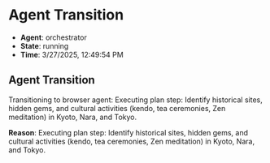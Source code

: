 # Agent Transition

- **Agent**: orchestrator
- **State**: running
- **Time**: 3/27/2025, 12:49:54 PM

## Agent Transition

Transitioning to browser agent: Executing plan step: Identify historical sites, hidden gems, and cultural activities (kendo, tea ceremonies, Zen meditation) in Kyoto, Nara, and Tokyo.

**Reason**: Executing plan step: Identify historical sites, hidden gems, and cultural activities (kendo, tea ceremonies, Zen meditation) in Kyoto, Nara, and Tokyo.

